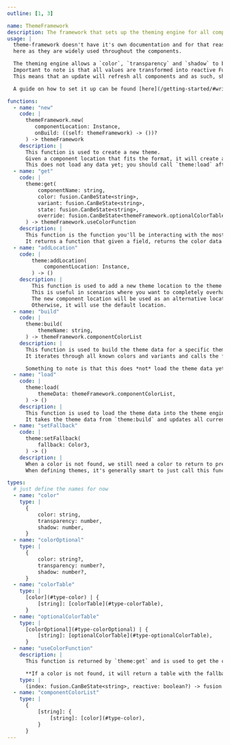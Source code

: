 ```yaml
---
outline: [1, 3]

name: ThemeFramework
description: The framework that sets up the theming engine for all components.
usage: |
  theme-framework doesn't have it's own documentation and for that reason, most relevant functions and types are documented 
  here as they are widely used throughout the components.

  The theming engine allows a `color`, `transparency` and `shadow` to be defined. Each base component will pick up on these. 
  Important to note is that all values are transformed into reactive Fusion values when loaded into the theming engine. 
  This means that an update will refresh all components and as such, should be used sparingly.

  A guide on how to set it up can be found [here](/getting-started/#writing-components).

functions:
  - name: "new"
    code: |
      themeFramework.new(
         componentLocation: Instance,
         onBuild: ((self: themeFramework) -> ())?
      ) -> themeFramework
    description: |
      This function is used to create a new theme. 
      Given a component location that fits the format, it will create a new theme and return it.
      This does not load any data yet; you should call `theme:load` after creating the theme.
  - name: "get"
    code: |
      theme:get(
          componentName: string,
          color: fusion.CanBeState<string>,
          variant: fusion.CanBeState<string>,
          state: fusion.CanBeState<string>,
          override: fusion.CanBeState<themeFramework.optionalColorTable>?,
      ) -> themeFramework.useColorFunction
    description: |
      This function is the function you'll be interacting with the most. 
      It returns a function that given a field, returns the color data for that field.
  - name: "addLocation"
    code: |
        theme:addLocation(
            componentLocation: Instance,
        ) -> ()
    description: |
        This function is used to add a new theme location to the theme engine.
        This is useful in scenarios where you want to completely overhaul certain components, in all cases.
        The new component location will be used as an alternative location. During `theme:get()`, ThemeFramework will check if the component exists in the new location, and if it does, it will use that instead. 
        Otherwise, it will use the default location.
  - name: "build"
    code: |
      theme:build(
          themeName: string,
      ) -> themeFramework.componentColorList
    description: |
      This function is used to build the theme data for a specific theme.
      It iterates through all known colors and variants and calls the functions for each of them.

      Something to note is that this does *not* load the theme data yet. It just prepares it, and loading has to be done through `theme:load`.
  - name: "load"
    code: |
      theme:load(
          themeData: themeFramework.componentColorList,
      ) -> ()
    description: |
      This function is used to load the theme data into the theme engine.
      It takes the theme data from `theme:build` and updates all current colors.
  - name: "setFallback"
    code: |
      theme:setFallback(
          fallback: Color3,
      ) -> ()
    description: |
      When a color is not found, we still need a color to return to prevent errors.
      When defining themes, it's generally smart to just call this function with a color that fits the theme somewhat.

types:
  # just define the names for now
  - name: "color"
    type: |
      {
          color: string,
          transparency: number,
          shadow: number,
      }
  - name: "colorOptional"
    type: |
      {
          color: string?,
          transparency: number?,
          shadow: number?,
      }
  - name: "colorTable"
    type: |
      [color](#type-color) | {
          [string]: [colorTable](#type-colorTable),
      }
  - name: "optionalColorTable"
    type: |
      [colorOptional](#type-colorOptional) | {
          [string]: [optionalColorTable](#type-optionalColorTable),
      }
  - name: "useColorFunction"
    description: |
      This function is returned by `theme:get` and is used to get the color data for a specific field.

      **If a color is not found, it will return a table with the fallback color set, and transparency set to 1.**
    type: |
      (index: fusion.CanBeState<string>, reactive: boolean?) -> fusion.Computed<[color](#type-color)> | [color](#type-color)
  - name: "componentColorList"
    type: |
      {
          [string]: {
              [string]: [color](#type-color),
          }
      }
---
```


<ComponentView :frontmatter="$frontmatter"/>
